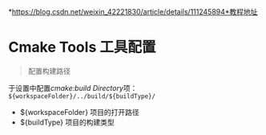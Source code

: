 
*https://blog.csdn.net/weixin_42221830/article/details/111245894*教程地址

# Cmake Tools 工具配置

> 配置构建路径

于设置中配置*cmake:build Directory*项：
`${workspaceFolder}/../build/${buildType}/`

* ${workspaceFolder} 项目的打开路径
* ${buildType} 项目的构建类型
 